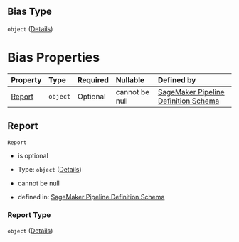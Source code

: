 ## Bias Type

`object` ([Details](pipeline-definition-definitions-registermodelstep-properties-arguments-properties-modelmetrics-properties-bias.md))

# Bias Properties

| Property          | Type     | Required | Nullable       | Defined by                                                                                                                                                                                                                                                                                                                                                                                    |
| :---------------- | :------- | :------- | :------------- | :-------------------------------------------------------------------------------------------------------------------------------------------------------------------------------------------------------------------------------------------------------------------------------------------------------------------------------------------------------------------------------------------- |
| [Report](#report) | `object` | Optional | cannot be null | [SageMaker Pipeline Definition Schema](pipeline-definition-definitions-registermodelstep-properties-arguments-properties-modelmetrics-properties-bias-properties-report.md "https://github.com/jerrypeng7773/sagemaker-model-building-pipeline-definition-JSON-schema/schema/#/definitions/RegisterModelStep/properties/Arguments/properties/ModelMetrics/properties/Bias/properties/Report") |

## Report



`Report`

*   is optional

*   Type: `object` ([Details](pipeline-definition-definitions-registermodelstep-properties-arguments-properties-modelmetrics-properties-bias-properties-report.md))

*   cannot be null

*   defined in: [SageMaker Pipeline Definition Schema](pipeline-definition-definitions-registermodelstep-properties-arguments-properties-modelmetrics-properties-bias-properties-report.md "https://github.com/jerrypeng7773/sagemaker-model-building-pipeline-definition-JSON-schema/schema/#/definitions/RegisterModelStep/properties/Arguments/properties/ModelMetrics/properties/Bias/properties/Report")

### Report Type

`object` ([Details](pipeline-definition-definitions-registermodelstep-properties-arguments-properties-modelmetrics-properties-bias-properties-report.md))
